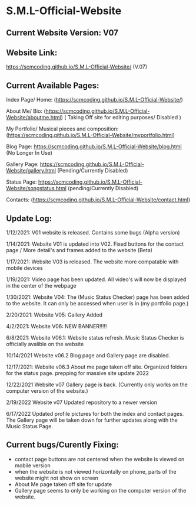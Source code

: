 # S.M.L-Official-Website

Current Website Version: V07
-----------------------------------------------------------------------------------------------------------------------------------------------------------------------------


Website Link:
------------------------------------------------------------------------------------------------------------------------------------------------------------------------------
https://scmcoding.github.io/S.M.L-Official-Website/ (V.07)




Current Available Pages:
------------------------------------------------------------------------------------------------------------------------------------------------------------------------------
Index Page/ Home: (https://scmcoding.github.io/S.M.L-Official-Website/)

About Me/ Bio: (https://scmcoding.github.io/S.M.L-Official-Website/aboutme.html) ( Taking Off site for editing purposes/ Disabled )

My Portfolio/ Musical pieces and composition: (https://scmcoding.github.io/S.M.L-Official-Website/myportfolio.html) 

Blog Page: https://scmcoding.github.io/S.M.L-Official-Website/blog.html (No Longer In Use)

Gallery Page: https://scmcoding.github.io/S.M.L-Official-Website/gallery.html (Pending/Currently Disabled)

Status Page: https://scmcoding.github.io/S.M.L-Official-Website/songstatus.html (pending/Currently Disabled)

Contacts: (https://scmcoding.github.io/S.M.L-Official-Website/contact.html)





Update Log:
------------------------------------------------------------------------------------------------------------------------------------------------------------------------------

1/12/2021: V01 website is released. Contains some bugs (Alpha version)

1/14/2021: Website V01 is updated into V02. Fixed buttons for the contact page / More detail's and frames added to the website (Beta)

1/17/2021: Website V03 is released. The website more compatable with mobile devices

1/19/2021: Video page has been updated. All video's will now be displayed in the center of the webpage

1/30/2021: Website V04: The (Music Status Checker) page has been added to the website. It can only be accessed when user is in (my portfolio page.) 

2/20/2021: Website V05: Gallery Added

4/2/2021: Website V06: NEW BANNER!!!!!

6/8/2021: Website V06.1: Website status refresh. Music Status Checker is officially avalible on the website

10/14/2021 Website v06.2 Blog page and Gallery page are disabled.

12/17/2021: Website v06.3  About me page taken off site. Organized folders for the status page. prepping for massive site update 2022

12/22/2021 Website v07 Gallery page is back. (Currently only works on the computer version of the website.)

2/19/2022 Website v07 Updated repository to a newer version

6/17/2022 Updated profile pictures for both the index and contact pages. The Gallery page will be taken down for further updates along with the Music Status Page.


Current bugs/Curently Fixing:
------------------------------------------------------------------------------------------------------------------------------------------------------------------------------

* contact page buttons are not centered when the website is viewed on mobile version
* when the website is not viewed horizontally on phone, parts of the website might not show on screen
* About Me page taken off site for update
* Gallery page seems to only be working on the computer version of the website. 






